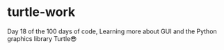 # turtle-work
Day 18 of the 100 days of code, Learning more about GUI and the Python graphics library Turtle😎
